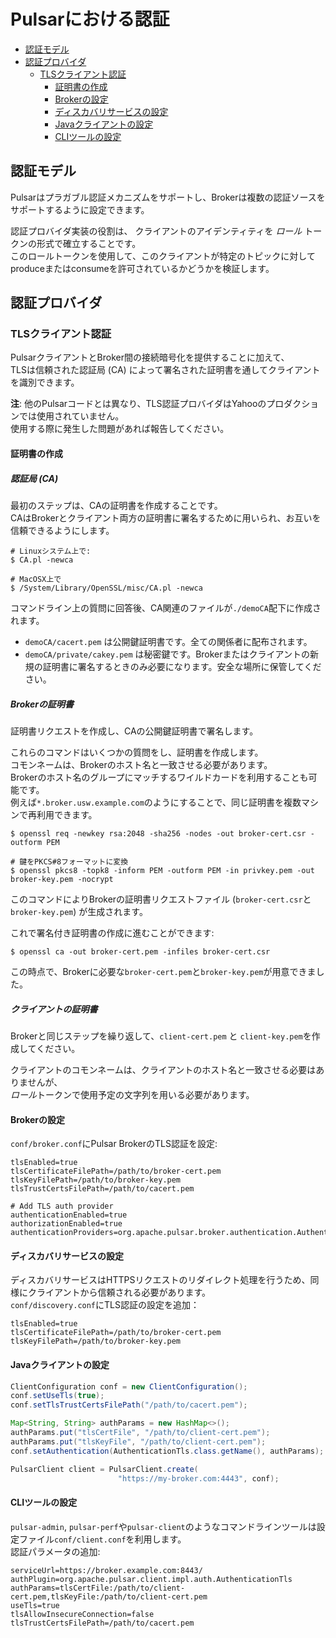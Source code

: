 
# Pulsarにおける認証

<!-- TOC depthFrom:2 depthTo:4 withLinks:1 updateOnSave:1 orderedList:0 -->

- [認証モデル](#認証モデル)
- [認証プロバイダ](#認証プロバイダ)
	- [TLSクライアント認証](#tlsクライアント認証)
		- [証明書の作成](#証明書の作成)
		- [Brokerの設定](#brokerの設定)
		- [ディスカバリサービスの設定](#ディスカバリサービスの設定)
		- [Javaクライアントの設定](#javaクライアントの設定)
		- [CLIツールの設定](#cliツールの設定)

<!-- /TOC -->

## 認証モデル

Pulsarはプラガブル認証メカニズムをサポートし、Brokerは複数の認証ソースをサポートするように設定できます。

認証プロバイダ実装の役割は、 クライアントのアイデンティティを *ロール* トークンの形式で確立することです。  
このロールトークンを使用して、このクライアントが特定のトピックに対してproduceまたはconsumeを許可されているかどうかを検証します。

## 認証プロバイダ

### TLSクライアント認証

PulsarクライアントとBroker間の接続暗号化を提供することに加えて、  
TLSは信頼された認証局 (CA) によって署名された証明書を通してクライアントを識別できます。

**注**: 他のPulsarコードとは異なり、TLS認証プロバイダはYahooのプロダクションでは使用されていません。  
使用する際に発生した問題があれば報告してください。


#### 証明書の作成

##### 認証局 (CA) 

最初のステップは、CAの証明書を作成することです。  
CAはBrokerとクライアント両方の証明書に署名するために用いられ、お互いを信頼できるようにします。

```shell
# Linuxシステム上で:
$ CA.pl -newca

# MacOSX上で
$ /System/Library/OpenSSL/misc/CA.pl -newca
```

 コマンドライン上の質問に回答後、CA関連のファイルが`./demoCA`配下に作成されます。
 * `demoCA/cacert.pem` は公開鍵証明書です。全ての関係者に配布されます。
 * `demoCA/private/cakey.pem` は秘密鍵です。Brokerまたはクライアントの新規の証明書に署名するときのみ必要になります。安全な場所に保管してください。

##### Brokerの証明書

証明書リクエストを作成し、CAの公開鍵証明書で署名します。

これらのコマンドはいくつかの質問をし、証明書を作成します。  
コモンネームは、Brokerのホスト名と一致させる必要があります。  
Brokerのホスト名のグループにマッチするワイルドカードを利用することも可能です。  
例えば`*.broker.usw.example.com`のようにすることで、同じ証明書を複数マシンで再利用できます。

```shell
$ openssl req -newkey rsa:2048 -sha256 -nodes -out broker-cert.csr -outform PEM

# 鍵をPKCS#8フォーマットに変換
$ openssl pkcs8 -topk8 -inform PEM -outform PEM -in privkey.pem -out broker-key.pem -nocrypt
```

このコマンドによりBrokerの証明書リクエストファイル (`broker-cert.csr`と`broker-key.pem`) が生成されます。

これで署名付き証明書の作成に進むことができます:

```shell
$ openssl ca -out broker-cert.pem -infiles broker-cert.csr
```

この時点で、Brokerに必要な`broker-cert.pem`と`broker-key.pem`が用意できました。

##### クライアントの証明書

Brokerと同じステップを繰り返して、`client-cert.pem` と `client-key.pem`を作成してください。

クライアントのコモンネームは、クライアントのホスト名と一致させる必要はありませんが、  
*ロール*トークンで使用予定の文字列を用いる必要があります。

#### Brokerの設定

`conf/broker.conf`にPulsar BrokerのTLS認証を設定:  

```shell
tlsEnabled=true
tlsCertificateFilePath=/path/to/broker-cert.pem
tlsKeyFilePath=/path/to/broker-key.pem
tlsTrustCertsFilePath=/path/to/cacert.pem

# Add TLS auth provider
authenticationEnabled=true
authorizationEnabled=true
authenticationProviders=org.apache.pulsar.broker.authentication.AuthenticationProviderTls
```

#### ディスカバリサービスの設定

ディスカバリサービスはHTTPSリクエストのリダイレクト処理を行うため、同様にクライアントから信頼される必要があります。  
`conf/discovery.conf`にTLS認証の設定を追加：  
```shell
tlsEnabled=true
tlsCertificateFilePath=/path/to/broker-cert.pem
tlsKeyFilePath=/path/to/broker-key.pem
```

#### Javaクライアントの設定

```java
ClientConfiguration conf = new ClientConfiguration();
conf.setUseTls(true);
conf.setTlsTrustCertsFilePath("/path/to/cacert.pem");

Map<String, String> authParams = new HashMap<>();
authParams.put("tlsCertFile", "/path/to/client-cert.pem");
authParams.put("tlsKeyFile", "/path/to/client-cert.pem");
conf.setAuthentication(AuthenticationTls.class.getName(), authParams);

PulsarClient client = PulsarClient.create(
                        "https://my-broker.com:4443", conf);
```

#### CLIツールの設定

`pulsar-admin`, `pulsar-perf`や`pulsar-client`のようなコマンドラインツールは設定ファイル`conf/client.conf`を利用します。  
認証パラメータの追加:

```shell
serviceUrl=https://broker.example.com:8443/
authPlugin=org.apache.pulsar.client.impl.auth.AuthenticationTls
authParams=tlsCertFile:/path/to/client-cert.pem,tlsKeyFile:/path/to/client-cert.pem
useTls=true
tlsAllowInsecureConnection=false
tlsTrustCertsFilePath=/path/to/cacert.pem
```
